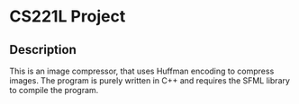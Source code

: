 # CS221L Project
## Description
  This is an image compressor, that uses Huffman encoding to compress images. The program is purely written in C++ and requires the SFML library to compile the program.
